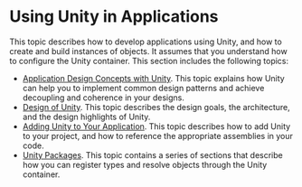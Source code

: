 # Using Unity in Applications
This topic describes how to develop applications using Unity, and how to create and build instances of objects. It assumes that you understand how to configure the Unity container. This section includes the following topics:
* [Application Design Concepts with Unity](design_concepts.md). This topic explains how Unity can help you to implement common design patterns and achieve decoupling and coherence in your designs.
* [Design of Unity](design_of_unity.md). This topic describes the design goals, the architecture, and the design highlights of Unity.
* [Adding Unity to Your Application](adding_unity.md). This topic describes how to add Unity to your project, and how to reference the appropriate assemblies in your code.
* [Unity Packages](unity_packages.md). This topic contains a series of sections that describe how you can register types and resolve objects through the Unity container.